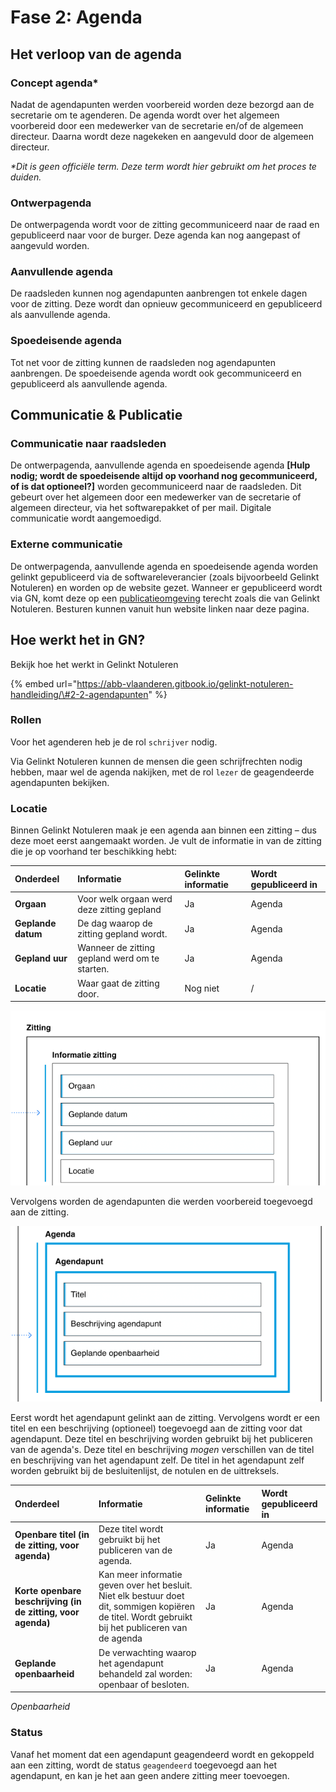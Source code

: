 # Fase 2: Agenda

## Het verloop van de agenda

### Concept agenda\*

Nadat de agendapunten werden voorbereid worden deze bezorgd aan de secretarie om te agenderen. De agenda wordt over het algemeen voorbereid door een medewerker van de secretarie en/of de algemeen directeur. Daarna wordt deze nagekeken en aangevuld door de algemeen directeur.

_\*Dit is geen officiële term. Deze term wordt hier gebruikt om het proces te duiden._

### Ontwerpagenda

De ontwerpagenda wordt voor de zitting gecommuniceerd naar de raad en gepubliceerd naar voor de burger. Deze agenda kan nog aangepast of aangevuld worden.

### Aanvullende agenda

De raadsleden kunnen nog agendapunten aanbrengen tot enkele dagen voor de zitting. Deze wordt dan opnieuw gecommuniceerd en gepubliceerd als aanvullende agenda.

### Spoedeisende agenda

Tot net voor de zitting kunnen de raadsleden nog agendapunten aanbrengen. De spoedeisende agenda wordt ook gecommuniceerd en gepubliceerd als aanvullende agenda.

## Communicatie & Publicatie

### Communicatie naar raadsleden

De ontwerpagenda, aanvullende agenda en spoedeisende agenda **\[Hulp nodig; wordt de spoedeisende altijd op voorhand nog gecommuniceerd, of is dat optioneel?\]** worden gecommuniceerd naar de raadsleden. Dit gebeurt over het algemeen door een medewerker van de secretarie of algemeen directeur, via het softwarepakket of per mail. Digitale communicatie wordt aangemoedigd.

### Externe communicatie

De ontwerpagenda, aanvullende agenda en spoedeisende agenda worden gelinkt gepubliceerd via de softwareleverancier \(zoals bijvoorbeeld Gelinkt Notuleren\) en worden op de website gezet. Wanneer er gepubliceerd wordt via GN, komt deze op een [publicatieomgeving](http://publicatie.gelinkt-notuleren.vlaanderen.be) terecht zoals die van Gelinkt Notuleren. Besturen kunnen vanuit hun website linken naar deze pagina.

## Hoe werkt het in GN?

Bekijk hoe het werkt in Gelinkt Notuleren

{% embed url="https://abb-vlaanderen.gitbook.io/gelinkt-notuleren-handleiding/\#2-2-agendapunten" %}

### Rollen

Voor het agenderen heb je de rol `schrijver` nodig.

Via Gelinkt Notuleren kunnen de mensen die geen schrijfrechten nodig hebben, maar wel de agenda nakijken, met de rol `lezer` de geagendeerde agendapunten bekijken.

### Locatie

Binnen Gelinkt Notuleren maak je een agenda aan binnen een zitting – dus deze moet eerst aangemaakt worden. Je vult de informatie in van de zitting die je op voorhand ter beschikking hebt:

| Onderdeel | Informatie | Gelinkte informatie | Wordt gepubliceerd in |
| :--- | :--- | :--- | :--- |
| **Orgaan** | Voor welk orgaan werd deze zitting gepland | Ja | Agenda |
| **Geplande datum** | De dag waarop de zitting gepland wordt. | Ja | Agenda |
| **Gepland uur** | Wanneer de zitting gepland werd om te starten. | Ja | Agenda |
| **Locatie** | Waar gaat de zitting door. | Nog niet | / |

![Zitting data](../../../.gitbook/assets/screenshot-2021-05-21-at-12.19.35.png)

Vervolgens worden de agendapunten die werden voorbereid toegevoegd aan de zitting.

![Data voor agenda](../../../.gitbook/assets/screenshot-2021-05-21-at-14.04.34.png)

Eerst wordt het agendapunt gelinkt aan de zitting. Vervolgens wordt er een titel en een beschrijving \(optioneel\) toegevoegd aan de zitting voor dat agendapunt. Deze titel en beschrijving worden gebruikt bij het publiceren van de agenda's. Deze titel en beschrijving _mogen_ verschillen van de titel en beschrijving van het agendapunt zelf. De titel in het agendapunt zelf worden gebruikt bij de besluitenlijst, de notulen en de uittreksels.

| Onderdeel | Informatie | Gelinkte informatie | Wordt gepubliceerd in |
| :--- | :--- | :--- | :--- |
| **Openbare titel \(in de zitting, voor agenda\)** | Deze titel wordt gebruikt bij het publiceren van de agenda. | Ja | Agenda |
| **Korte openbare beschrijving \(in de zitting, voor agenda\)** | Kan meer informatie geven over het besluit. Niet elk bestuur doet dit, sommigen kopiëren de titel. Wordt gebruikt bij het publiceren van de agenda | Ja | Agenda |
| **Geplande openbaarheid** | De verwachting waarop het agendapunt behandeld zal worden: openbaar of besloten. | Ja | Agenda |

_Openbaarheid_

### Status

Vanaf het moment dat een agendapunt geagendeerd wordt en gekoppeld aan een zitting, wordt de status `geagendeerd` toegevoegd aan het agendapunt, en kan je het aan geen andere zitting meer toevoegen.

